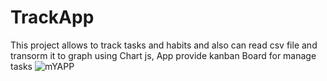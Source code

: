 # TrackApp
This project allows to track tasks and habits and also can read csv file and transorm it to graph using Chart js, App provide kanban Board for manage tasks 
![mYAPP](https://github.com/medmks/TrackApp/assets/90214045/1db6dc38-9c63-4670-8dc1-2e8fbe9c557d)
